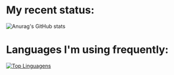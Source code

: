 <h1>My recent status:</h1>

![Anurag's GitHub stats](https://github-readme-stats.vercel.app/api?username=RaynnerBritoVicente&show_icons=true&theme=dracula)

<h1>Languages I'm using frequently:</h1>

[![Top Linguagens](https://github-readme-stats.vercel.app/api/top-langs/?username=RaynnerBritoVicente&layout=compact)](https://github.com/anuraghazra/github-readme-stats)


